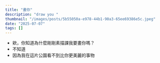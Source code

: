 ```yaml
---
title: "畫你"
description: "draw you "
thumbnail: "/images/posts/5b55050a-e978-44b1-90a3-65ee69386e5c.jpeg"
date: "2025-07-07"
tags: []
---
```

- 欸，你知道為什麼剛剛素描課我要畫你嗎？
- 不知道
- 因為我在這片公園看不到比你更美麗的事物
